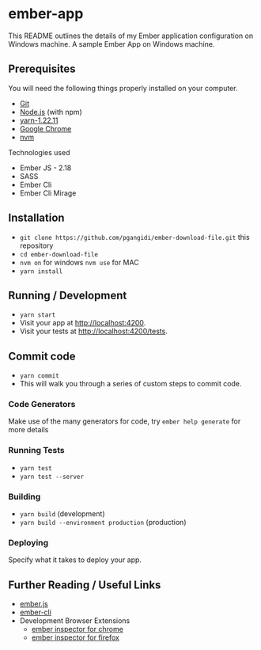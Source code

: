 # ember-app

This README outlines the details of my Ember application configuration on Windows machine.
A sample Ember App on Windows machine.

## Prerequisites

You will need the following things properly installed on your computer.

* [Git](https://git-scm.com/)
* [Node.js](https://nodejs.org/) (with npm)
* [yarn-1.22.11](https://classic.yarnpkg.com/lang/en/docs/install/#windows-stable)
* [Google Chrome](https://google.com/chrome/)
* [nvm](https://github.com/nvm-sh/nvm)

Technologies used

* Ember JS - 2.18
* SASS
* Ember Cli
* Ember Cli Mirage

## Installation

* `git clone https://github.com/pgangidi/ember-download-file.git` this repository
* `cd ember-download-file`
* `nvm on` for windows `nvm use` for MAC
* `yarn install`

## Running / Development

* `yarn start`
* Visit your app at [http://localhost:4200](http://localhost:4200).
* Visit your tests at [http://localhost:4200/tests](http://localhost:4200/tests).

## Commit code

* `yarn commit` 
* This will walk you through a series of custom steps to commit code.

### Code Generators

Make use of the many generators for code, try `ember help generate` for more details

### Running Tests

* `yarn test`
* `yarn test --server`

### Building

* `yarn build` (development)
* `yarn build --environment production` (production)

### Deploying

Specify what it takes to deploy your app.

## Further Reading / Useful Links

* [ember.js](https://guides.emberjs.com/v2.18.0/)
* [ember-cli](https://ember-cli.com/)
* Development Browser Extensions
  * [ember inspector for chrome](https://chrome.google.com/webstore/detail/ember-inspector/bmdblncegkenkacieihfhpjfppoconhi)
  * [ember inspector for firefox](https://addons.mozilla.org/en-US/firefox/addon/ember-inspector/)
